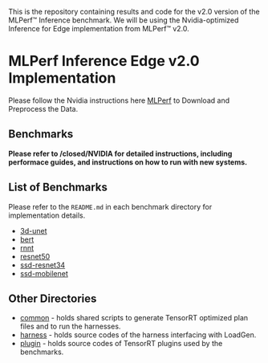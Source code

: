 
This is the repository containing results and code for the v2.0 version of the MLPerf™ Inference benchmark.
We will be using the Nvidia-optimized Inference for Edge implementation from MLPerf™ v2.0.

# MLPerf Inference Edge v2.0 Implementation
Please follow the Nvidia instructions here [MLPerf](https://mlcommons.org/en/) to Download and Preprocess the Data. 

## Benchmarks
**Please refer to /closed/NVIDIA for detailed instructions, including performace guides, and instructions on how to run with new systems.** 

## List of Benchmarks

Please refer to the `README.md` in each benchmark directory for implementation details.
- [3d-unet](closed/NVIDIA/code/3d-unet/tensorrt/README.md)
- [bert](closed/NVIDIA/code/bert/tensorrt/README.md)
- [rnnt](closed/NVIDIA/code/rnnt/tensorrt/README.md)
- [resnet50](closed/NVIDIA/code/resnet50/tensorrt/README.md)
- [ssd-resnet34](closed/NVIDIA/code/ssd-resnet34/tensorrt/README.md)
- [ssd-mobilenet](closed/NVIDIA/code/ssd-mobilenet/tensorrt/README.md)

## Other Directories

- [common](closed/NVIDIA/code/common) - holds shared scripts to generate TensorRT optimized plan files and to run the harnesses.
- [harness](closed/NVIDIA/code/harness) - holds source codes of the harness interfacing with LoadGen.
- [plugin](closed/NVIDIA/code/plugin) - holds source codes of TensorRT plugins used by the benchmarks.

